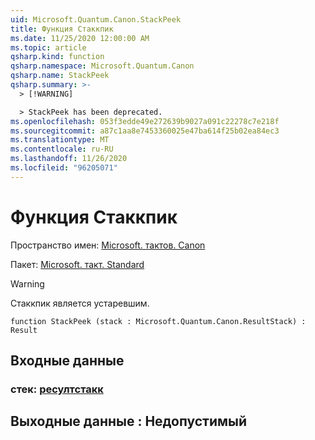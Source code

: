```yaml
---
uid: Microsoft.Quantum.Canon.StackPeek
title: Функция Стаккпик
ms.date: 11/25/2020 12:00:00 AM
ms.topic: article
qsharp.kind: function
qsharp.namespace: Microsoft.Quantum.Canon
qsharp.name: StackPeek
qsharp.summary: >-
  > [!WARNING]

  > StackPeek has been deprecated.
ms.openlocfilehash: 053f3edde49e272639b9027a091c22278c7e218f
ms.sourcegitcommit: a87c1aa8e7453360025e47ba614f25b02ea84ec3
ms.translationtype: MT
ms.contentlocale: ru-RU
ms.lasthandoff: 11/26/2020
ms.locfileid: "96205071"
---
```

# <a name="stackpeek-function"></a>Функция Стаккпик

Пространство имен: [Microsoft. тактов. Canon](xref:Microsoft.Quantum.Canon)

Пакет: [Microsoft. такт. Standard](https://nuget.org/packages/Microsoft.Quantum.Standard)


> [!WARNING]
> Стаккпик является устаревшим.



```qsharp
function StackPeek (stack : Microsoft.Quantum.Canon.ResultStack) : Result
```


## <a name="input"></a>Входные данные

### <a name="stack--resultstack"></a>стек: [ресултстакк](xref:Microsoft.Quantum.Canon.ResultStack)





## <a name="output--__invalidresult__"></a>Выходные данные __: <Result> Недопустимый__

